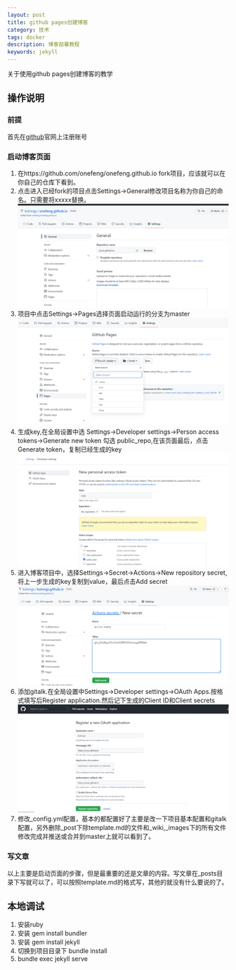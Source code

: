 ```yaml
---
layout: post
title: github pages创建博客
category: 技术
tags: docker
description: 博客部署教程
keywords: jekyll
---
```


关于使用github pages创建博客的教学

## 操作说明

### 前提

首先在[github](https://github.com)官网上注册账号

### 启动博客页面

1. 在https://github.com/onefeng/onefeng.github.io fork项目，应该就可以在你自己的仓库下看到。
2. 点击进入已经fork的项目点击Settings->General修改项目名称为你自己的命名。只需要将xxxxx替换。
![图片1](/images/blog/img.png)
3. 项目中点击Settings->Pages选择页面启动运行的分支为master
![图片2](/images/blog/img_1.png)
4. 生成key,在全局设置中选 Settings->Developer settings->Person access tokens->Generate new token 勾选 public_repo,在该页面最后，点击Generate token，复制已经生成的key
![图片3](/images/blog/img_2.png)
5. 进入博客项目中，选择Settings->Secret->Actions->New repository secret,将上一步生成的key复制到value，最后点击Add secret
![图片4](/images/blog/img_3.png)
6. 添加gitalk.在全局设置中Settings->Developer settings->OAuth Apps.按格式填写后Register application.然后记下生成的Client ID和Client secrets
![图片4](/images/blog/img_4.png)
7. 修改_config.yml配置，基本的都配置好了主要是改一下项目基本配置和gitalk配置，另外删除_post下除template.md的文件和_wiki,_images下的所有文件 \
   修改完成并推送或合并到master上就可以看到了。

### 写文章

以上主要是启动页面的步骤，但是最重要的还是文章的内容。写文章在_posts目录下写就可以了，可以按照template.md的格式写，其他的就没有什么要说的了。

## 本地调试

1. 安装ruby
2. 安装 gem install bundler
3. 安装 gem install jekyll
4. 切换到项目目录下 bundle install
5. bundle exec jekyll serve